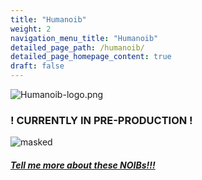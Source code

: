 ```yaml
---
title: "Humanoib"
weight: 2
navigation_menu_title: "Humanoib"
detailed_page_path: /humanoib/
detailed_page_homepage_content: true
draft: false
---
```

![Humanoib-logo.png](images/Humanoib-logline.png)
### ! CURRENTLY IN PRE-PRODUCTION !
![masked](images/humanoibexample.gif)

##### [Tell me more about these NOIBs!!!](humanoib)


